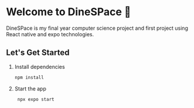 # Welcome to DineSPace 👋

DineSPace is my final year computer science project and first project using React native and expo technologies.

## Let's Get Started

1. Install dependencies

   ```bash
   npm install
   ```

2. Start the app

   ```bash
    npx expo start
   ```
